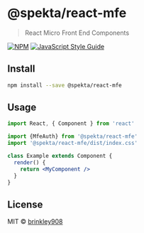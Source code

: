 # @spekta/react-mfe

> React Micro Front End Components

[![NPM](https://img.shields.io/npm/v/@spekta/react-mfe.svg)](https://www.npmjs.com/package/@spekta/react-mfe) [![JavaScript Style Guide](https://img.shields.io/badge/code_style-standard-brightgreen.svg)](https://standardjs.com)

## Install

```bash
npm install --save @spekta/react-mfe
```

## Usage

```jsx
import React, { Component } from 'react'

import {MfeAuth} from '@spekta/react-mfe'
import '@spekta/react-mfe/dist/index.css'

class Example extends Component {
  render() {
    return <MyComponent />
  }
}
```

## License

MIT © [brinkley908](https://github.com/brinkley908)
